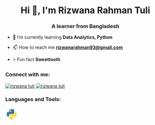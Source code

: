 <h1 align="center">Hi 👋, I'm Rizwana Rahman Tuli</h1>
<h3 align="center">A learner from Bangladesh</h3>

- 🌱 I’m currently learning **Data Analytics, Python**

- 📫 How to reach me **rizwanarahman93@gmail.com**

- ⚡ Fun fact **Sweettooth**

<h3 align="left">Connect with me:</h3>
<p align="left">
<a href="https://linkedin.com/in/rizwana tuli" target="blank"><img align="center" src="https://raw.githubusercontent.com/rahuldkjain/github-profile-readme-generator/master/src/images/icons/Social/linked-in-alt.svg" alt="rizwana tuli" height="30" width="40" /></a>
<a href="https://fb.com/rizwana tuli" target="blank"><img align="center" src="https://raw.githubusercontent.com/rahuldkjain/github-profile-readme-generator/master/src/images/icons/Social/facebook.svg" alt="rizwana tuli" height="30" width="40" /></a>
</p>

<h3 align="left">Languages and Tools:</h3>
<p align="left"> <a href="https://www.python.org" target="_blank" rel="noreferrer"> <img src="https://raw.githubusercontent.com/devicons/devicon/master/icons/python/python-original.svg" alt="python" width="40" height="40"/> </a> </p>
